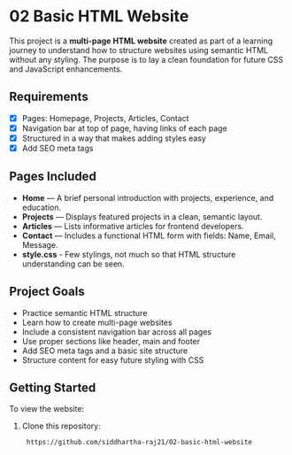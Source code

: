 # 02 Basic HTML Website

This project is a **multi-page HTML website** created as part of a learning journey to understand how to structure websites using semantic HTML without any styling. The purpose is to lay a clean foundation for future CSS and JavaScript enhancements.

## Requirements

- [x] Pages: Homepage, Projects, Articles, Contact
- [x] Navigation bar at top of page, having links of each page
- [x] Structured in a way that makes adding styles easy
- [x] Add SEO meta tags

## Pages Included

- **Home** — A brief personal introduction with projects, experience, and education.
- **Projects** — Displays featured projects in a clean, semantic layout.
- **Articles** — Lists informative articles for frontend developers.
- **Contact** — Includes a functional HTML form with fields: Name, Email, Message.
- **style.css** - Few stylings, not much so that HTML structure understanding can be seen.

## Project Goals

- Practice semantic HTML structure
- Learn how to create multi-page websites
- Include a consistent navigation bar across all pages
- Use proper sections like header, main and footer
- Add SEO meta tags and a basic site structure
- Structure content for easy future styling with CSS

## Getting Started

To view the website:

1. Clone this repository:
   ```bash
    https://github.com/siddhartha-raj21/02-basic-html-website

